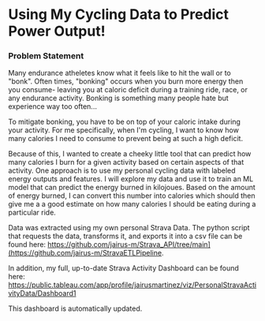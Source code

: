 # Using My Cycling Data to Predict Power Output!  

### Problem Statement

Many endurance atheletes know what it feels like to hit the wall or to "bonk". Often times, "bonking" occurs when you burn more energy then you consume- leaving you at caloric deficit during a training ride, race, or any endurance activity. Bonking is something many people hate but experience way too often...

To mitigate bonking, you have to be on top of your caloric intake during your activity. For me specifically, when I'm cycling, I want to know how many calories I need to consume to prevent being at such a high deficit. 

Because of this, I wanted to create a cheeky little tool that can predict how many calories I burn for a given activity based on certain aspects of that activity. One approach is to use my personal cycling data with labeled energy outputs and features. I will explore my data and use it to train an ML model that can predict the energy burned in kilojoues. Based on the amount of energy burned, I can convert this number into calories which should then give me a a good estimate on how many calories I should be eating during a particular ride. 

Data was extracted using my own personal Strava Data. The python script that requests the data, transforms it, and exports it into a csv file can be found here: https://github.com/jairus-m/Strava_API/tree/main](https://github.com/jairus-m/StravaETLPipeline.

In addition, my full, up-to-date Strava Activity Dashboard can be found here: https://public.tableau.com/app/profile/jairusmartinez/viz/PersonalStravaActivityData/Dashboard1

This dashboard is automatically updated.

